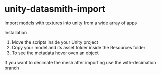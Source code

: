 # unity-datasmith-import
Import models with textures into unity from a wide array of apps 

Installation

1. Move the scripts inside your Unity project  
2. Copy your model and its asset folder inside the Resources folder 
3. To see the metadata hover oven an object

If you want to decimate the mesh after importing use the with-decimation branch
